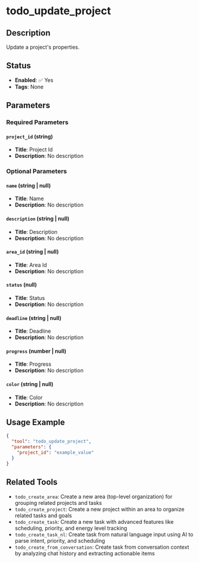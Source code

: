 # todo_update_project

## Description
Update a project's properties.

## Status
- **Enabled**: ✅ Yes
- **Tags**: None

## Parameters

### Required Parameters

#### `project_id` (string)
- **Title**: Project Id
- **Description**: No description

### Optional Parameters

#### `name` (string | null)
- **Title**: Name
- **Description**: No description

#### `description` (string | null)
- **Title**: Description
- **Description**: No description

#### `area_id` (string | null)
- **Title**: Area Id
- **Description**: No description

#### `status` (null)
- **Title**: Status
- **Description**: No description

#### `deadline` (string | null)
- **Title**: Deadline
- **Description**: No description

#### `progress` (number | null)
- **Title**: Progress
- **Description**: No description

#### `color` (string | null)
- **Title**: Color
- **Description**: No description

## Usage Example

```json
{
  "tool": "todo_update_project",
  "parameters": {
    "project_id": "example_value"
  }
}
```

## Related Tools

- `todo_create_area`: Create a new area (top-level organization) for grouping related projects and tasks
- `todo_create_project`: Create a new project within an area to organize related tasks and goals
- `todo_create_task`: Create a new task with advanced features like scheduling, priority, and energy level tracking
- `todo_create_task_nl`: Create task from natural language input using AI to parse intent, priority, and scheduling
- `todo_create_from_conversation`: Create task from conversation context by analyzing chat history and extracting actionable items

